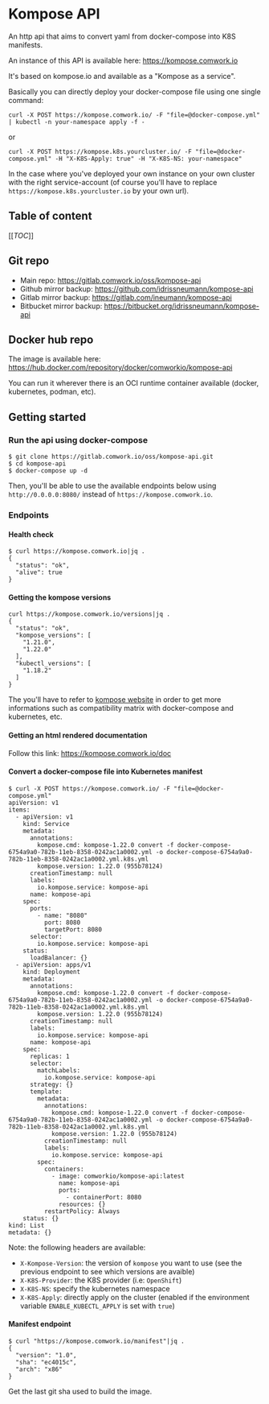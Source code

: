 # Kompose API

An http api that aims to convert yaml from docker-compose into K8S manifests.

An instance of this API is available here: https://kompose.comwork.io

It's based on kompose.io and available as a "Kompose as a service".

Basically you can directly deploy your docker-compose file using one single command:

```shell
curl -X POST https://kompose.comwork.io/ -F "file=@docker-compose.yml" | kubectl -n your-namespace apply -f -
```

or

```shell
curl -X POST https://kompose.k8s.yourcluster.io/ -F "file=@docker-compose.yml" -H "X-K8S-Apply: true" -H "X-K8S-NS: your-namespace"
```

In the case where you've deployed your own instance on your own cluster with the right service-account (of course you'll have to replace `https://kompose.k8s.yourcluster.io` by your own url).

## Table of content

[[_TOC_]]

## Git repo

* Main repo: https://gitlab.comwork.io/oss/kompose-api
* Github mirror backup: https://github.com/idrissneumann/kompose-api
* Gitlab mirror backup: https://gitlab.com/ineumann/kompose-api
* Bitbucket mirror backup: https://bitbucket.org/idrissneumann/kompose-api

## Docker hub repo

The image is available here: https://hub.docker.com/repository/docker/comworkio/kompose-api

You can run it wherever there is an OCI runtime container available (docker, kubernetes, podman, etc).

## Getting started

### Run the api using docker-compose

```shell
$ git clone https://gitlab.comwork.io/oss/kompose-api.git
$ cd kompose-api
$ docker-compose up -d
```

Then, you'll be able to use the available endpoints below using `http://0.0.0.0:8080/` instead of `https://kompose.comwork.io`.

### Endpoints

#### Health check

```shell
$ curl https://kompose.comwork.io|jq .
{
  "status": "ok",
  "alive": true
}
```

#### Getting the kompose versions

```shell
curl https://kompose.comwork.io/versions|jq .
{
  "status": "ok",
  "kompose_versions": [
    "1.21.0",
    "1.22.0"
  ],
  "kubectl_versions": [
    "1.18.2"
  ]
}
```

The you'll have to refer to [kompose website](https://kompose.io/) in order to get more informations such as compatibility matrix with docker-compose and kubernetes, etc.

#### Getting an html rendered documentation

Follow this link: https://kompose.comwork.io/doc

#### Convert a docker-compose file into Kubernetes manifest

```shell
$ curl -X POST https://kompose.comwork.io/ -F "file=@docker-compose.yml"
apiVersion: v1
items:
  - apiVersion: v1
    kind: Service
    metadata:
      annotations:
        kompose.cmd: kompose-1.22.0 convert -f docker-compose-6754a9a0-782b-11eb-8358-0242ac1a0002.yml -o docker-compose-6754a9a0-782b-11eb-8358-0242ac1a0002.yml.k8s.yml
        kompose.version: 1.22.0 (955b78124)
      creationTimestamp: null
      labels:
        io.kompose.service: kompose-api
      name: kompose-api
    spec:
      ports:
        - name: "8080"
          port: 8080
          targetPort: 8080
      selector:
        io.kompose.service: kompose-api
    status:
      loadBalancer: {}
  - apiVersion: apps/v1
    kind: Deployment
    metadata:
      annotations:
        kompose.cmd: kompose-1.22.0 convert -f docker-compose-6754a9a0-782b-11eb-8358-0242ac1a0002.yml -o docker-compose-6754a9a0-782b-11eb-8358-0242ac1a0002.yml.k8s.yml
        kompose.version: 1.22.0 (955b78124)
      creationTimestamp: null
      labels:
        io.kompose.service: kompose-api
      name: kompose-api
    spec:
      replicas: 1
      selector:
        matchLabels:
          io.kompose.service: kompose-api
      strategy: {}
      template:
        metadata:
          annotations:
            kompose.cmd: kompose-1.22.0 convert -f docker-compose-6754a9a0-782b-11eb-8358-0242ac1a0002.yml -o docker-compose-6754a9a0-782b-11eb-8358-0242ac1a0002.yml.k8s.yml
            kompose.version: 1.22.0 (955b78124)
          creationTimestamp: null
          labels:
            io.kompose.service: kompose-api
        spec:
          containers:
            - image: comworkio/kompose-api:latest
              name: kompose-api
              ports:
                - containerPort: 8080
              resources: {}
          restartPolicy: Always
    status: {}
kind: List
metadata: {}
```

Note: the following headers are available:
* `X-Kompose-Version`: the version of `kompose` you want to use (see the previous endpoint to see which versions are avaible)
* `X-K8S-Provider`: the K8S provider (i.e: `OpenShift`)
* `X-K8S-NS`: specify the kubernetes namespace
* `X-K8S-Apply`: directly apply on the cluster (enabled if the environment variable `ENABLE_KUBECTL_APPLY` is set with `true`)

#### Manifest endpoint

```shell
$ curl "https://kompose.comwork.io/manifest"|jq .
{
  "version": "1.0",
  "sha": "ec4015c",
  "arch": "x86"
}
```

Get the last git sha used to build the image.
